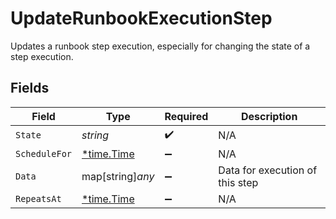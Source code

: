 # UpdateRunbookExecutionStep

Updates a runbook step execution, especially for changing the state of a step execution.


## Fields

| Field                                      | Type                                       | Required                                   | Description                                |
| ------------------------------------------ | ------------------------------------------ | ------------------------------------------ | ------------------------------------------ |
| `State`                                    | *string*                                   | :heavy_check_mark:                         | N/A                                        |
| `ScheduleFor`                              | [*time.Time](https://pkg.go.dev/time#Time) | :heavy_minus_sign:                         | N/A                                        |
| `Data`                                     | map[string]*any*                           | :heavy_minus_sign:                         | Data for execution of this step            |
| `RepeatsAt`                                | [*time.Time](https://pkg.go.dev/time#Time) | :heavy_minus_sign:                         | N/A                                        |